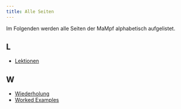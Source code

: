 ```yaml
---
title: Alle Seiten
---
```


Im Folgenden werden alle Seiten der MaMpf alphabetisch aufgelistet.

## L
* [Lektionen](./lessons.md)

## W
* [Wiederholung](/repetition.md)
* [Worked Examples](/worked-examples.md)
